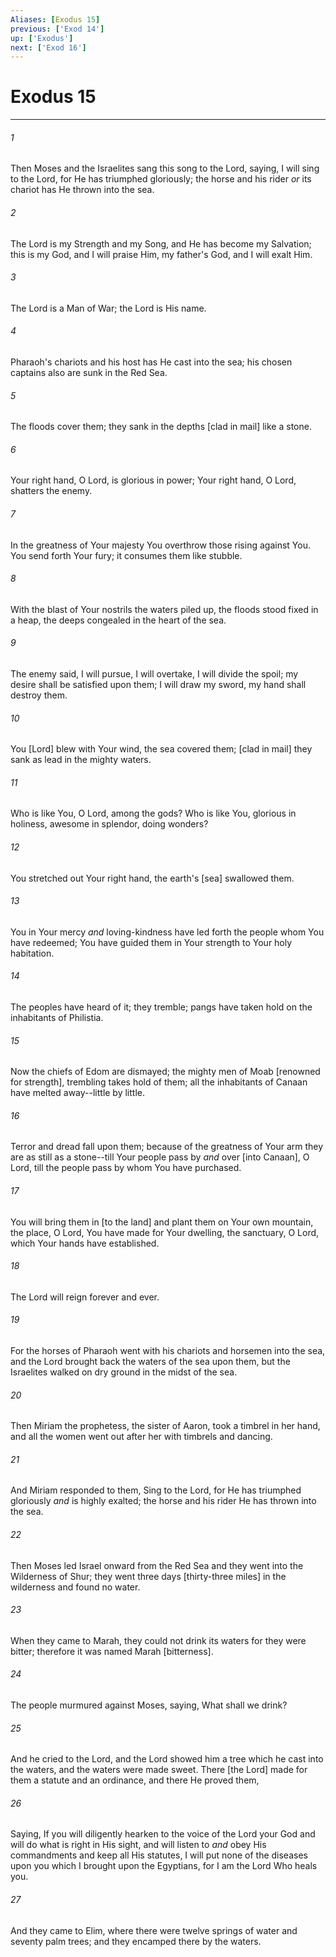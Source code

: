 ```yaml
---
Aliases: [Exodus 15]
previous: ['Exod 14']
up: ['Exodus']
next: ['Exod 16']
---
```

# Exodus 15

***














###### 1 






Then Moses and the Israelites sang this song to the Lord, saying, I will sing to the Lord, for He has triumphed gloriously; the horse and his rider _or_ its chariot has He thrown into the sea. 













###### 2 






The Lord is my Strength and my Song, and He has become my Salvation; this is my God, and I will praise Him, my father's God, and I will exalt Him. 













###### 3 






The Lord is a Man of War; the Lord is His name. 













###### 4 






Pharaoh's chariots and his host has He cast into the sea; his chosen captains also are sunk in the Red Sea. 













###### 5 






The floods cover them; they sank in the depths [clad in mail] like a stone. 













###### 6 






Your right hand, O Lord, is glorious in power; Your right hand, O Lord, shatters the enemy. 













###### 7 






In the greatness of Your majesty You overthrow those rising against You. You send forth Your fury; it consumes them like stubble. 













###### 8 






With the blast of Your nostrils the waters piled up, the floods stood fixed in a heap, the deeps congealed in the heart of the sea. 













###### 9 






The enemy said, I will pursue, I will overtake, I will divide the spoil; my desire shall be satisfied upon them; I will draw my sword, my hand shall destroy them. 













###### 10 






You [Lord] blew with Your wind, the sea covered them; [clad in mail] they sank as lead in the mighty waters. 













###### 11 






Who is like You, O Lord, among the gods? Who is like You, glorious in holiness, awesome in splendor, doing wonders? 













###### 12 






You stretched out Your right hand, the earth's [sea] swallowed them. 













###### 13 






You in Your mercy _and_ loving-kindness have led forth the people whom You have redeemed; You have guided them in Your strength to Your holy habitation. 













###### 14 






The peoples have heard of it; they tremble; pangs have taken hold on the inhabitants of Philistia. 













###### 15 






Now the chiefs of Edom are dismayed; the mighty men of Moab [renowned for strength], trembling takes hold of them; all the inhabitants of Canaan have melted away--little by little. 













###### 16 






Terror and dread fall upon them; because of the greatness of Your arm they are as still as a stone--till Your people pass by _and_ over [into Canaan], O Lord, till the people pass by whom You have purchased. 













###### 17 






You will bring them in [to the land] and plant them on Your own mountain, the place, O Lord, You have made for Your dwelling, the sanctuary, O Lord, which Your hands have established. 













###### 18 






The Lord will reign forever and ever. 













###### 19 






For the horses of Pharaoh went with his chariots and horsemen into the sea, and the Lord brought back the waters of the sea upon them, but the Israelites walked on dry ground in the midst of the sea. 













###### 20 






Then Miriam the prophetess, the sister of Aaron, took a timbrel in her hand, and all the women went out after her with timbrels and dancing. 













###### 21 






And Miriam responded to them, Sing to the Lord, for He has triumphed gloriously _and_ is highly exalted; the horse and his rider He has thrown into the sea. 













###### 22 






Then Moses led Israel onward from the Red Sea and they went into the Wilderness of Shur; they went three days [thirty-three miles] in the wilderness and found no water. 













###### 23 






When they came to Marah, they could not drink its waters for they were bitter; therefore it was named Marah [bitterness]. 













###### 24 






The people murmured against Moses, saying, What shall we drink? 













###### 25 






And he cried to the Lord, and the Lord showed him a tree which he cast into the waters, and the waters were made sweet. There [the Lord] made for them a statute and an ordinance, and there He proved them, 













###### 26 






Saying, If you will diligently hearken to the voice of the Lord your God and will do what is right in His sight, and will listen to _and_ obey His commandments and keep all His statutes, I will put none of the diseases upon you which I brought upon the Egyptians, for I am the Lord Who heals you. 













###### 27 






And they came to Elim, where there were twelve springs of water and seventy palm trees; and they encamped there by the waters.
